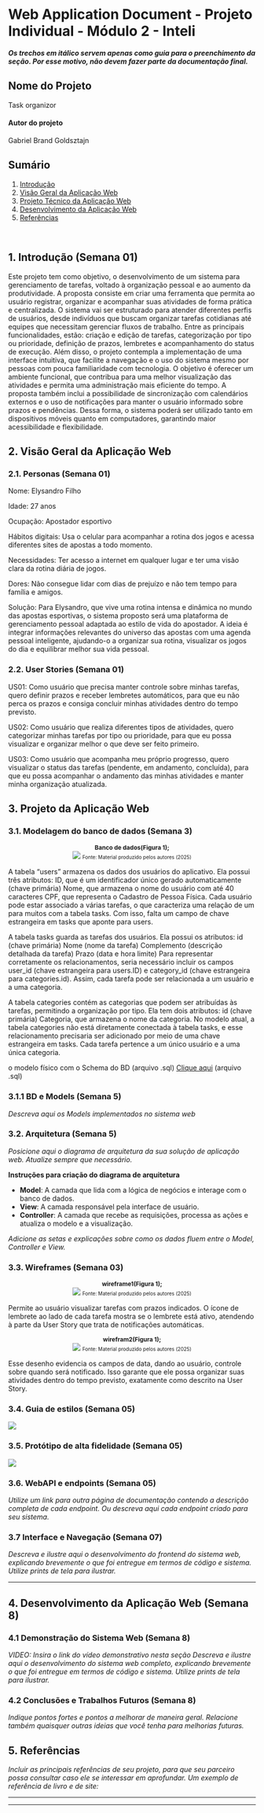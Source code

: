 # Web Application Document - Projeto Individual - Módulo 2 - Inteli

**_Os trechos em itálico servem apenas como guia para o preenchimento da seção. Por esse motivo, não devem fazer parte da documentação final._**

## Nome do Projeto

Task organizor

#### Autor do projeto

Gabriel Brand Goldsztajn

## Sumário

1. [Introdução](#c1)
2. [Visão Geral da Aplicação Web](#c2)
3. [Projeto Técnico da Aplicação Web](#c3)
4. [Desenvolvimento da Aplicação Web](#c4)
5. [Referências](#c5)

<br>

## <a name="c1"></a>1. Introdução (Semana 01)

Este projeto tem como objetivo, o desenvolvimento de um sistema para gerenciamento de tarefas, voltado à organização pessoal e ao aumento da produtividade. A proposta consiste em criar uma ferramenta que permita ao usuário registrar, organizar e acompanhar suas atividades de forma prática e centralizada. O sistema vai ser estruturado para atender diferentes perfis de usuários, desde indivíduos que buscam organizar tarefas cotidianas até equipes que necessitam gerenciar fluxos de trabalho. Entre as principais funcionalidades, estão: criação e edição de tarefas, categorização por tipo ou prioridade, definição de prazos, lembretes e acompanhamento do status de execução. Além disso, o projeto contempla a implementação de uma interface intuitiva, que facilite a navegação e o uso do sistema mesmo por pessoas com pouca familiaridade com tecnologia. O objetivo é oferecer um ambiente funcional, que contribua para uma melhor visualização das atividades e permita uma administração mais eficiente do tempo. A proposta também inclui a possibilidade de sincronização com calendários externos e o uso de notificações para manter o usuário informado sobre prazos e pendências. Dessa forma, o sistema poderá ser utilizado tanto em dispositivos móveis quanto em computadores, garantindo maior acessibilidade e flexibilidade.

## <a name="c2"></a>2. Visão Geral da Aplicação Web

### 2.1. Personas (Semana 01)

Nome: Elysandro Filho

Idade: 27 anos

Ocupação: Apostador esportivo

Hábitos digitais: Usa o celular para acompanhar a rotina dos jogos e acessa diferentes sites de apostas a todo momento.

Necessidades: Ter acesso a internet em qualquer lugar e ter uma visão clara da rotina diária de jogos.

Dores: Não consegue lidar com dias de prejuízo e não tem tempo para família e amigos.

Solução: Para Elysandro, que vive uma rotina intensa e dinâmica no mundo das apostas esportivas, o sistema proposto será uma plataforma de gerenciamento pessoal adaptada ao estilo de vida do apostador. A ideia é integrar informações relevantes do universo das apostas com uma agenda pessoal inteligente, ajudando-o a organizar sua rotina, visualizar os jogos do dia e equilibrar melhor sua vida pessoal.

### 2.2. User Stories (Semana 01)

US01: Como usuário que precisa manter controle sobre minhas tarefas, quero definir prazos e receber lembretes automáticos, para que eu não perca os prazos e consiga concluir minhas atividades dentro do tempo previsto. 

US02: Como usuário que realiza diferentes tipos de atividades, quero categorizar minhas tarefas por tipo ou prioridade, para que eu possa visualizar e organizar melhor o que deve ser feito primeiro. 

US03: Como usuário que acompanha meu próprio progresso, quero visualizar o status das tarefas (pendente, em andamento, concluída), para que eu possa acompanhar o andamento das minhas atividades e manter minha organização atualizada.

## <a name="c3"></a>3. Projeto da Aplicação Web

### 3.1. Modelagem do banco de dados (Semana 3)

<div align="center">
    <small><strong style="font-size: 12px;">Banco de dados(Figura 1);</strong></small><br>
        <img src="/assets/foto_banco.png">
    <small style="margin-top: 4px; font-size: 10px;">Fonte: Material produzido pelos autores (2025)</small>
</div>

A tabela “users” armazena os dados dos usuários do aplicativo. Ela possui três atributos: 
ID, que é um identificador único gerado automaticamente (chave primária)
Nome, que armazena o nome do usuário com até 40 caracteres
CPF, que representa o Cadastro de Pessoa Física. 
Cada usuário pode estar associado a várias tarefas, o que caracteriza uma relação de um para muitos com a tabela tasks. Com isso, falta um campo de chave estrangeira em tasks que aponte para users. 

A tabela tasks guarda as tarefas dos usuários. Ela possui os atributos:
id (chave primária) 
Nome (nome da tarefa) 
Complemento (descrição detalhada da tarefa)
Prazo (data e hora limite)
Para representar corretamente os relacionamentos, seria necessário incluir os campos user_id (chave estrangeira para users.ID) e category_id (chave estrangeira para categories.id). Assim, cada tarefa pode ser relacionada a um usuário e a uma categoria. 

A tabela categories contém as categorias que podem ser atribuídas às tarefas, permitindo a organização por tipo. Ela tem dois atributos: 
id (chave primária) 
Categoria, que armazena o nome da categoria. 
No modelo atual, a tabela categories não está diretamente conectada à tabela tasks, e esse relacionamento precisaria ser adicionado por meio de uma chave estrangeira em tasks. Cada tarefa pertence a um único usuário e a uma única categoria.

  o modelo físico com o Schema do BD (arquivo .sql)
<a href="/scripts/Untitled.sql">Clique aqui</a>  (arquivo .sql)

### 3.1.1 BD e Models (Semana 5)

_Descreva aqui os Models implementados no sistema web_

### 3.2. Arquitetura (Semana 5)

_Posicione aqui o diagrama de arquitetura da sua solução de aplicação web. Atualize sempre que necessário._

**Instruções para criação do diagrama de arquitetura**

- **Model**: A camada que lida com a lógica de negócios e interage com o banco de dados.
- **View**: A camada responsável pela interface de usuário.
- **Controller**: A camada que recebe as requisições, processa as ações e atualiza o modelo e a visualização.

_Adicione as setas e explicações sobre como os dados fluem entre o Model, Controller e View._

### 3.3. Wireframes (Semana 03)

<div align="center">
    <small><strong style="font-size: 12px;">wireframe1(Figura 1);</strong></small><br>
        <img src="/assets/IMG_3928.jpeg">
    <small style="margin-top: 4px; font-size: 10px;">Fonte: Material produzido pelos autores (2025)</small>
</div>

Permite ao usuário visualizar tarefas com prazos indicados. O ícone de lembrete ao lado de cada tarefa mostra se o lembrete está ativo, atendendo à parte da User Story que trata de notificações automáticas.

<div align="center">
    <small><strong style="font-size: 12px;">wirefram2(Figura 1);</strong></small><br>
        <img src="/assets/IMG_3929.jpeg">
    <small style="margin-top: 4px; font-size: 10px;">Fonte: Material produzido pelos autores (2025)</small>
</div>

Esse desenho evidencia os campos de data, dando ao usuário, controle sobre quando será notificado. Isso garante que ele possa organizar suas atividades dentro do tempo previsto, exatamente como descrito na User Story.

### 3.4. Guia de estilos (Semana 05)

<img src="../projeto-prog---ux/assets/Screenshot 2025-05-22 084825.png">

### 3.5. Protótipo de alta fidelidade (Semana 05)

<img src="/assets/Desktop - 1.png">

### 3.6. WebAPI e endpoints (Semana 05)

_Utilize um link para outra página de documentação contendo a descrição completa de cada endpoint. Ou descreva aqui cada endpoint criado para seu sistema._

### 3.7 Interface e Navegação (Semana 07)

_Descreva e ilustre aqui o desenvolvimento do frontend do sistema web, explicando brevemente o que foi entregue em termos de código e sistema. Utilize prints de tela para ilustrar._

---

## <a name="c4"></a>4. Desenvolvimento da Aplicação Web (Semana 8)

### 4.1 Demonstração do Sistema Web (Semana 8)

_VIDEO: Insira o link do vídeo demonstrativo nesta seção_
_Descreva e ilustre aqui o desenvolvimento do sistema web completo, explicando brevemente o que foi entregue em termos de código e sistema. Utilize prints de tela para ilustrar._

### 4.2 Conclusões e Trabalhos Futuros (Semana 8)

_Indique pontos fortes e pontos a melhorar de maneira geral._
_Relacione também quaisquer outras ideias que você tenha para melhorias futuras._

## <a name="c5"></a>5. Referências

_Incluir as principais referências de seu projeto, para que seu parceiro possa consultar caso ele se interessar em aprofundar. Um exemplo de referência de livro e de site:_<br>

---

---
